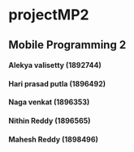 # projectMP2
## Mobile Programming 2
#### Alekya valisetty (1892744)
#### Hari prasad putla (1896492)
#### Naga venkat (1896353)
#### Nithin Reddy (1896565)
#### Mahesh Reddy (1898496)
